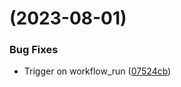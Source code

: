 #  (2023-08-01)


### Bug Fixes

* Trigger on workflow_run ([07524cb](https://github.com/microservicer/flutter-pipelines/commit/07524cb75b3d4dbe3e25dcd5b8b98758d1816a1c))



